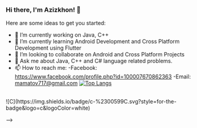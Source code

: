 ### Hi there, I'm Azizkhon! 👋


Here are some ideas to get you started:

- 🔭 I’m currently working on Java, C++ 
- 🌱 I’m currently learning Android Development and Cross Platform Development using Flutter
- 👯 I’m looking to collaborate on Android and Cross Platform Projects
- 💬 Ask me about Java, C++ and C# language related problems. 
- 📫 How to reach me: 
-Facebook: https://www.facebook.com/profile.php?id=100007670862363
-Email: mamatov717@gmail.com
[![Top Langs](https://github-readme-stats.vercel.app/api/top-langs/?username=anuraghazra&layout=compact)](https://github.com/anuraghazra/github-readme-stats)
<br>
![C](https://img.shields.io/badge/c-%2300599C.svg?style=for-the-badge&logo=c&logoColor=white)

-->
